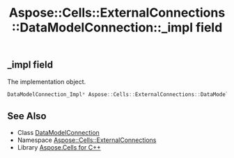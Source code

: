 ﻿---
title: Aspose::Cells::ExternalConnections::DataModelConnection::_impl field
linktitle: _impl
second_title: Aspose.Cells for C++ API Reference
description: 'Aspose::Cells::ExternalConnections::DataModelConnection::_impl field. The implementation object in C++.'
type: docs
weight: 600
url: /cpp/aspose.cells.externalconnections/datamodelconnection/_impl/
---
## _impl field


The implementation object.

```cpp
DataModelConnection_Impl* Aspose::Cells::ExternalConnections::DataModelConnection::_impl
```

## See Also

* Class [DataModelConnection](../)
* Namespace [Aspose::Cells::ExternalConnections](../../)
* Library [Aspose.Cells for C++](../../../)
